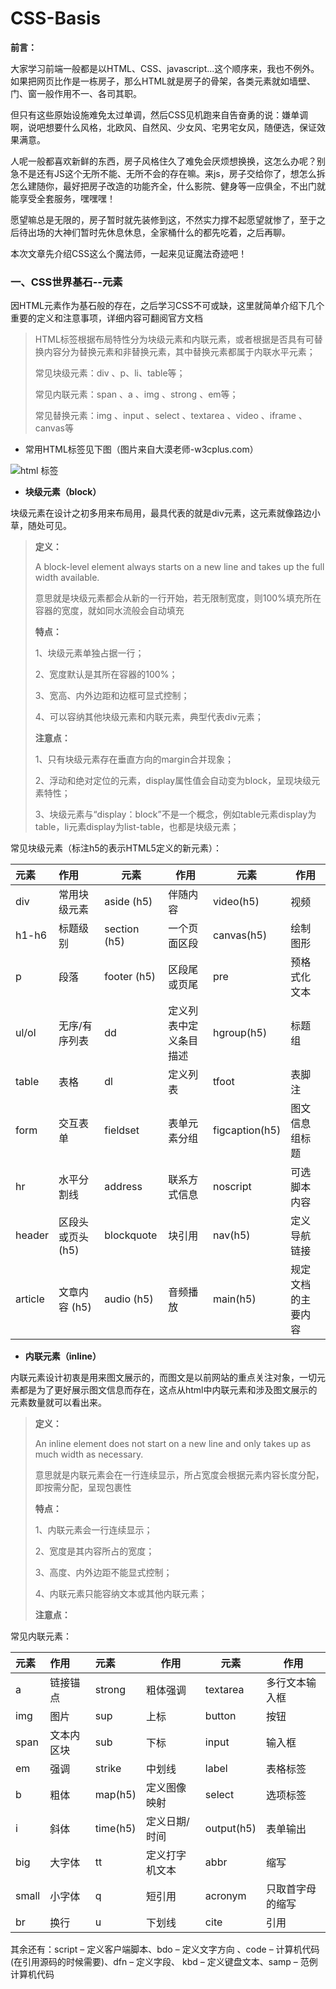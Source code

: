 # CSS-Basis
**前言：**

大家学习前端一般都是以HTML、CSS、javascript...这个顺序来，我也不例外。如果把网页比作是一栋房子，那么HTML就是房子的骨架，各类元素就如墙壁、门、窗一般作用不一、各司其职。

但只有这些原始设施难免太过单调，然后CSS见机跑来自告奋勇的说：嫌单调啊，说吧想要什么风格，北欧风、自然风、少女风、宅男宅女风，随便选，保证效果满意。

人呢一般都喜欢新鲜的东西，房子风格住久了难免会厌烦想换换，这怎么办呢？别急不是还有JS这个无所不能、无所不会的存在嘛。来js，房子交给你了，想怎么拆怎么建随你，最好把房子改造的功能齐全，什么影院、健身等一应俱全，不出门就能享受全套服务，嘿嘿嘿！

愿望嘛总是无限的，房子暂时就先装修到这，不然实力撑不起愿望就惨了，至于之后待出场的大神们暂时先休息休息，全家桶什么的都先吃着，之后再聊。

本次文章先介绍CSS这么个魔法师，一起来见证魔法奇迹吧！



### 一、CSS世界基石--元素

因HTML元素作为基石般的存在，之后学习CSS不可或缺，这里就简单介绍下几个重要的定义和注意事项，详细内容可翻阅官方文档

>HTML标签根据布局特性分为块级元素和内联元素，或者根据是否具有可替换内容分为替换元素和非替换元素，其中替换元素都属于内联水平元素；
>
>常见块级元素：div 、p、li、table等；
>
>常见内联元素：span 、a 、img 、strong 、em等；
>
>常见替换元素：img 、input 、select 、textarea 、video 、iframe 、canvas等

* 常用HTML标签见下图（图片来自大漠老师-w3cplus.com）

![html 标签](https://github.com/s-sanyao/WebNote-Basis/edit/master/CSS/images/html.png)



* **块级元素（block）**

块级元素在设计之初多用来布局用，最具代表的就是div元素，这元素就像路边小草，随处可见。

>**定义：**
>
>A block-level element always starts on a new line and takes up the full width available.
>
>意思就是块级元素都会从新的一行开始，若无限制宽度，则100%填充所在容器的宽度，就如同水流般会自动填充
>
>**特点：**
>
>1、块级元素单独占据一行；
>
>2、宽度默认是其所在容器的100%；
>
>3、宽高、内外边距和边框可显式控制；
>
>4、可以容纳其他块级元素和内联元素，典型代表div元素；
>
>**注意点：**
>
>1、只有块级元素存在垂直方向的margin合并现象；
>
>2、浮动和绝对定位的元素，display属性值会自动变为block，呈现块级元素特性；
>
>3、块级元素与“display：block”不是一个概念，例如table元素display为table，li元素display为list-table，也都是块级元素；

常见块级元素（标注h5的表示HTML5定义的新元素）：

| 元素    | 作用              | 元素         | 作用                   | 元素           | 作用               |
| :------ | :---------------- | ------------ | ---------------------- | -------------- | ------------------ |
| div     | 常用块级元素      | aside (h5)   | 伴随内容               | video(h5)      | 视频               |
| h1-h6   | 标题级别          | section (h5) | 一个页面区段           | canvas(h5)     | 绘制图形           |
| p       | 段落              | footer (h5)  | 区段尾或页尾           | pre            | 预格式化文本       |
| ul/ol   | 无序/有序列表     | dd           | 定义列表中定义条目描述 | hgroup(h5)     | 标题组             |
| table   | 表格              | dl           | 定义列表               | tfoot          | 表脚注             |
| form    | 交互表单          | fieldset     | 表单元素分组           | figcaption(h5) | 图文信息组标题     |
| hr      | 水平分割线        | address      | 联系方式信息           | noscript       | 可选脚本内容       |
| header  | 区段头或页头 (h5) | blockquote   | 块引用                 | nav(h5)        | 定义导航链接       |
| article | 文章内容 (h5)     | audio (h5)   | 音频播放               | main(h5)       | 规定文档的主要内容 |



* **内联元素（inline）**

内联元素设计初衷是用来图文展示的，而图文是以前网站的重点关注对象，一切元素都是为了更好展示图文信息而存在，这点从html中内联元素和涉及图文展示的元素数量就可以看出来。

> **定义：**
>
> An inline element does not start on a new line and only takes up as much width as necessary.
>
> 意思就是内联元素会在一行连续显示，所占宽度会根据元素内容长度分配，即按需分配，呈现包裹性
>
> **特点：**
>
> 1、内联元素会一行连续显示；
>
> 2、宽度是其内容所占的宽度；
>
> 3、高度、内外边距不能显式控制；
>
> 4、内联元素只能容纳文本或其他内联元素；
>
> **注意点：**
>
> 

常见内联元素：

| 元素  | 作用       | 元素     | 作用           | 元素       | 作用             |
| :---- | :--------- | :------- | -------------- | ---------- | ---------------- |
| a     | 链接锚点   | strong   | 粗体强调       | textarea   | 多行文本输入框   |
| img   | 图片       | sup      | 上标           | button     | 按钮             |
| span  | 文本内区块 | sub      | 下标           | input      | 输入框           |
| em    | 强调       | strike   | 中划线         | label      | 表格标签         |
| b     | 粗体       | map(h5)  | 定义图像映射   | select     | 选项标签         |
| i     | 斜体       | time(h5) | 定义日期/时间  | output(h5) | 表单输出         |
| big   | 大字体     | tt       | 定义打字机文本 | abbr       | 缩写             |
| small | 小字体     | q        | 短引用         | acronym    | 只取首字母的缩写 |
| br    | 换行       | u        | 下划线         | cite       | 引用             |

其余还有：script –  定义客户端脚本、bdo – 定义文字方向  、code – 计算机代码(在引用源码的时候需要)、dfn – 定义字段、 kbd – 定义键盘文本、samp – 范例计算机代码

